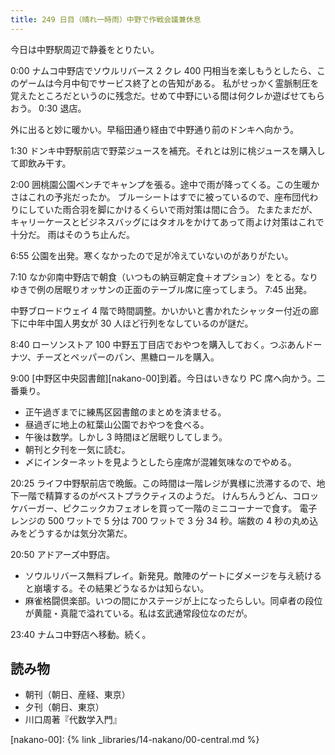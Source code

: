 ```yaml
---
title: 249 日目（晴れ一時雨）中野で作戦会議兼休息
---
```


今日は中野駅周辺で静養をとりたい。

0:00 ナムコ中野店でソウルリバース 2 クレ 400 円相当を楽しもうとしたら、このゲームは今月中旬でサービス終了との告知がある。
私がせっかく霊脈制圧を覚えたところだというのに残念だ。せめて中野にいる間は何クレか遊ばせてもらおう。
0:30 退店。

外に出ると妙に暖かい。早稲田通り経由で中野通り前のドンキへ向かう。

1:30 ドンキ中野駅前店で野菜ジュースを補充。それとは別に桃ジュースを購入して即飲み干す。

2:00 囲桃園公園ベンチでキャンプを張る。途中で雨が降ってくる。この生暖かさはこれの予兆だったか。
ブルーシートはすでに被っているので、座布団代わりにしていた雨合羽を脚にかけるくらいで雨対策は間に合う。
たまたまだが、キャリーケースとビジネスバッグにはタオルをかけてあって雨よけ対策はこれで十分だ。
雨はそのうち止んだ。

6:55 公園を出発。寒くなかったので足が冷えていないのがありがたい。

7:10 なか卯南中野店で朝食（いつもの納豆朝定食＋オプション）をとる。なりゆきで例の居眠りオッサンの正面のテーブル席に座ってしまう。
7:45 出発。

中野ブロードウェイ 4 階で時間調整。かいかいと書かれたシャッター付近の廊下に中年中国人男女が 30 人ほど行列をなしているのが謎だ。

8:40 ローソンストア 100 中野五丁目店でおやつを購入しておく。つぶあんドーナツ、チーズとペッパーのパン、黒糖ロールを購入。

9:00 [中野区中央図書館][nakano-00]到着。今日はいきなり PC 席へ向かう。二番乗り。

* 正午過ぎまでに練馬区図書館のまとめを済ませる。
* 昼過ぎに地上の紅葉山公園でおやつを食べる。
* 午後は数学。しかし 3 時間ほど居眠りしてしまう。
* 朝刊と夕刊を一気に読む。
* 〆にインターネットを見ようとしたら座席が混雑気味なのでやめる。

20:25 ライフ中野駅前店で晩飯。この時間は一階レジが異様に渋滞するので、地下一階で精算するのがベストプラクティスのようだ。
けんちんうどん、コロッケバーガー、ピクニックカフェオレを買って一階のミニコーナーで食す。
電子レンジの 500 ワットで 5 分は 700 ワットで 3 分 34 秒。端数の 4 秒の丸め込みをどうするかは気分次第だ。

20:50 アドアーズ中野店。

* ソウルリバース無料プレイ。新発見。敵陣のゲートにダメージを与え続けると崩壊する。その結果どうなるかは知らない。
* 麻雀格闘倶楽部。いつの間にかステージが上になったらしい。同卓者の段位が黄龍・真龍で溢れている。私は玄武通常段位なのだが。

23:40 ナムコ中野店へ移動。続く。

## 読み物

* 朝刊（朝日、産経、東京）
* 夕刊（朝日、東京）
* 川口周著『代数学入門』

[nakano-00]: {% link _libraries/14-nakano/00-central.md %}
